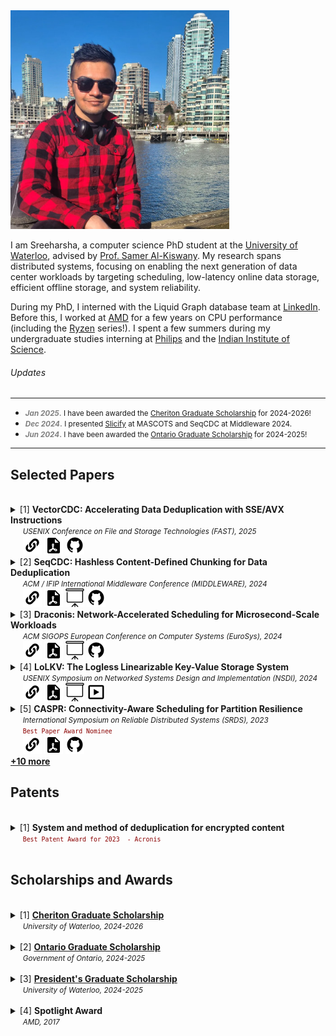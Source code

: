 <img src="images/Title_Image_2.jpg" width=350>

I am Sreeharsha, a computer science PhD student at the [University of Waterloo](https://uwaterloo.ca/), advised by [Prof. Samer Al-Kiswany](https://cs.uwaterloo.ca/~alkiswan/index.html). My research spans distributed systems, focusing on enabling the next generation of data center workloads by targeting scheduling, low-latency online data storage, efficient offline storage, and system reliability. 

During my PhD, I interned with the Liquid Graph database team at [LinkedIn](https://www.linkedin.com/). Before this, I worked at [AMD](https://www.amd.com/en.html) for a few years on CPU performance (including the [Ryzen](https://www.amd.com/en/products/processors/desktops/ryzen.html) series!).  I spent a few summers during my undergraduate studies interning at [Philips](https://www.philips.com/global) and the [Indian Institute of Science](https://iisc.ac.in/).

###### Updates
---
* <small> <font style="color:gray"><b><em>Jan 2025</em>.</b></font> I have been awarded the <a href="https://cs.uwaterloo.ca/current-graduate-students/funding-and-awards/david-r-cheriton-graduate-scholarship">Cheriton Graduate Scholarship</a> for 2024-2026! </small>
 * <small> <font style="color:gray"><b><em>Dec 2024</em>.</b></font> I presented <a href="https://wasl.uwaterloo.ca/projects/nifty/">Slicify</a> at MASCOTS and SeqCDC at Middleware 2024. </small>   
 * <small> <font style="color:gray"><b><em>Jun 2024</em>.</b></font> I have been awarded the <a href= "https://osap.gov.on.ca/OSAPPortal/en/A-ZListofAid/PRDR019245.html">Ontario Graduate Scholarship</a> for 2024-2025! </small>   
 ---
 
## Selected Papers

<br>
<details> <summary> [1]
  <strong> VectorCDC: Accelerating Data Deduplication with SSE/AVX Instructions </strong> <br>
    &nbsp;&nbsp;&nbsp;&nbsp;&nbsp;<small><em>USENIX Conference on File and Storage Technologies (FAST), 2025</em></small> <br>
  </summary>
 &nbsp;&nbsp;&nbsp;&nbsp;&nbsp;&nbsp;&nbsp;&nbsp;<small><em>Sreeharsha Udayashankar</em>, Abdelrahman Baba and Samer Al-Kiswany </small>
</details>
&nbsp;&nbsp;&nbsp;&nbsp;&nbsp;<a href="https://www.usenix.org/conference/fast25/presentation/udayashankar"><img src="images/icon-link.png" /></a> <a href="papers/VectorCDC_FAST25.pdf"><img src="images/icon-pdf.png" /></a> <a href="https://github.com/UWASL/dedup-bench"><img src="images/icon-code.png" /></a>

<br>
<details> <summary> [2]
  <strong> SeqCDC: Hashless Content-Defined Chunking for Data Deduplication </strong><br>
    &nbsp;&nbsp;&nbsp;&nbsp;&nbsp;<small><em>ACM / IFIP International Middleware Conference (MIDDLEWARE), 2024</em></small>
  </summary> 
  &nbsp;&nbsp;&nbsp;&nbsp;&nbsp;&nbsp;&nbsp;&nbsp;<small><em>Sreeharsha Udayashankar</em>, Abdelrahman Baba and Samer Al-Kiswany </small>
</details>
&nbsp;&nbsp;&nbsp;&nbsp;&nbsp;<a href="https://dl.acm.org/doi/10.1145/3652892.3700766"><img src="images/icon-link.png" /></a> <a href="papers/SeqCDC_Middleware24.pdf"><img src="images/icon-pdf.png" /></a> <a href="papers/SeqCDC_Middleware24_Slides.pdf"><img src="images/icon-slides.png" /></a> <a href="https://github.com/UWASL/dedup-bench"><img src="images/icon-code.png" /></a>

<br>
<details> <summary> [3]
  <strong> Draconis: Network-Accelerated Scheduling for Microsecond-Scale Workloads </strong><br>
    &nbsp;&nbsp;&nbsp;&nbsp;&nbsp;<small><em>ACM SIGOPS European Conference on Computer Systems (EuroSys), 2024</em></small>
  </summary>
   nbsp;&nbsp;&nbsp;&nbsp;&nbsp;&nbsp;&nbsp;&nbsp;<small><em>Sreeharsha Udayashankar</em>, Ashraf Abdel-Hadi, Ali Mashtizadeh and Samer Al-Kiswany </small>
</details>
&nbsp;&nbsp;&nbsp;&nbsp;&nbsp;<a href="https://dl.acm.org/doi/10.1145/3627703.3650060"><img src="images/icon-link.png" /></a> <a href="papers/Draconis_EuroSys24.pdf"><img src="images/icon-pdf.png" /></a> <a href="papers/Draconis_EuroSys24_Slides.pdf"><img src="images/icon-slides.png" /></a> <a href="https://github.com/UWASL/Draconis"><img src="images/icon-code.png" /></a>

<br>
<details> <summary> [4]
  <strong> LoLKV: The Logless Linearizable Key-Value Storage System </strong> <br>  
    &nbsp;&nbsp;&nbsp;&nbsp;&nbsp;<small><em>USENIX Symposium on Networked Systems Design and Implementation (NSDI), 2024 </em></small>
  </summary>
  &nbsp;&nbsp;&nbsp;&nbsp;&nbsp;&nbsp;&nbsp;&nbsp;<small>Ahmed Alquraan, <em>Sreeharsha Udayashankar</em>, Virendra Marathe, Bernard Wong and Samer Al-Kiswany</small>
</details>
&nbsp;&nbsp;&nbsp;&nbsp;&nbsp;<a href="https://www.usenix.org/conference/nsdi24/presentation/alquraan"><img src="images/icon-link.png" /></a> <a href="papers/LolKV_NSDI24.pdf"><img src="images/icon-pdf.png" /></a> <a href="papers/LoLKV_NSDI24_Slides.pdf"><img src="images/icon-slides.png" /></a> <a href="https://www.youtube.com/watch?v=mgJoHFi845c"><img src="images/icon-video.png" /></a>

<br>
<details> <summary> [5]
  <strong> CASPR: Connectivity-Aware Scheduling for Partition Resilience </strong><br>  
  &nbsp;&nbsp;&nbsp;&nbsp;&nbsp;<small><em>International Symposium on Reliable Distributed Systems (SRDS), 2023</em></small><br>
  &nbsp;&nbsp;&nbsp;&nbsp;&nbsp;<code style="color:darkred"><small>Best Paper Award Nominee</small></code>
</summary>
  &nbsp;&nbsp;&nbsp;&nbsp;&nbsp;&nbsp;&nbsp;&nbsp;<small>Sara Qunaibi, <em>Sreeharsha Udayashankar</em> and Samer Al-Kiswany </small>
</details>
&nbsp;&nbsp;&nbsp;&nbsp;&nbsp;<a href="https://ieeexplore.ieee.org/abstract/document/10419277"><img src="images/icon-link.png" /></a> <a href="papers/CASPR_SRDS23.pdf"><img src="images/icon-pdf.png" /></a> <a href="https://github.com/UWASL/CASPR"><img src="images/icon-code.png" /></a>

<br>
<strong><a href="https://sreeharshau.github.io/publications">+10 more</a></strong> 

## Patents
<br>
<details> 
  <summary> [1]
    <strong> System and method of deduplication for encrypted content </strong> <br>
    &nbsp;&nbsp;&nbsp;&nbsp;&nbsp;<code style="color:darkred"><small>Best Patent Award for 2023  - Acronis</small></code>
  </summary>
  &nbsp;&nbsp;&nbsp;&nbsp;&nbsp;&nbsp;&nbsp;&nbsp;<small><em>Sreeharsha Udayashankar</em>, Abdelrahman Ba'ba', Samer Al-Kiswany, Serg Bell and Stanislav Protasov</small><br>
 &nbsp;&nbsp;&nbsp;&nbsp;&nbsp;&nbsp;&nbsp;&nbsp;<small><a href="https://www.freepatentsonline.com/y2025/0005171.html">[US Patent 20250005171]</a></small>
</details>
<br>

## Scholarships and Awards
<br>
<details> 
  <summary> [1] 
   <a href="https://cs.uwaterloo.ca/current-graduate-students/funding-and-awards/david-r-cheriton-graduate-scholarship"><strong>Cheriton Graduate Scholarship</strong></a><br>
  &nbsp;&nbsp;&nbsp;&nbsp;&nbsp;<small><em>University of Waterloo, 2024-2026</em></small>
  </summary>
  &nbsp;&nbsp;&nbsp;&nbsp;&nbsp;&nbsp;&nbsp;&nbsp; <small><b>Valued at:</b> $10,000/yr</small>
</details>

<br>
<details> 
  <summary> [2] 
   <a href="https://osap.gov.on.ca/OSAPPortal/en/A-ZListofAid/PRDR019245.html"><strong>Ontario Graduate Scholarship</strong></a><br>
  &nbsp;&nbsp;&nbsp;&nbsp;&nbsp;<small><em>Government of Ontario, 2024-2025</em></small>
  </summary>
  &nbsp;&nbsp;&nbsp;&nbsp;&nbsp;&nbsp;&nbsp;&nbsp; <small><b>Valued at:</b> $15,000/yr</small>
</details>

<br>
<details> 
  <summary> [3] 
  <strong><a href="https://uwaterloo.ca/graduate-studies-postdoctoral-affairs/current-students/internal-waterloo-awards/presidents-graduate-scholarship">President's Graduate Scholarship</a></strong><br>
  &nbsp;&nbsp;&nbsp;&nbsp;&nbsp;<small><em>University of Waterloo, 2024-2025</em></small>
  </summary>
 &nbsp;&nbsp;&nbsp;&nbsp;&nbsp;&nbsp;&nbsp;&nbsp; <small><b>Valued at:</b> $10,000/yr</small>
</details>

<br>
<details> 
  <summary> [4] 
   <strong>Spotlight Award</strong><br>
  &nbsp;&nbsp;&nbsp;&nbsp;&nbsp;<small><em>AMD, 2017</em></small>
  </summary>
</details>

  





